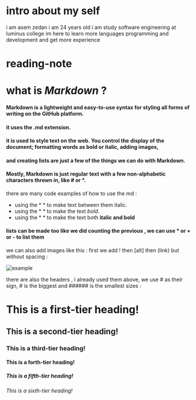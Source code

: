 # intro about my self
i am asem zedan i am 24 years old i am study software engineering at luminus college im here to learn more languages programming and development and get more experience 



# reading-note
# what is *Markdown* ?

#### Markdown is a lightweight and easy-to-use syntax for styling all forms of writing on the GitHub platform.
#### it uses the .md extension.
#### it is used to style text on the web. You control the display of the document; formatting words as bold or italic, adding images, 
#### and creating lists are just a few of the things we can do with Markdown.
#### Mostly, Markdown is just regular text with a few non-alphabetic characters thrown in, like # or *.

there are many code examples of how to use the md :

- using the * * to make text between them italic.
- using the * * to make the text *bold*.
- using the * * to make the text both **italic and bold** 

#### lists can be made too like we did counting the previous , we can use * or +  or - to list them

we can also add images like this : 
first we add ! 
then [alt]
then (link) 
but without spacing :

![example](https://lh3.googleusercontent.com/proxy/zHTWR3ISOOqgoq5-wW3gQ2MWoeVJD0G2gkuAH3CdJgxW2SKva6Y01FlV-lP_bha82EZfhJatnUaN0eGfgt02ct0RZD94kxWJ9JxjBlSiRdZinw)

there are also the headers , i already used them above, we use # as their sign, # is the biggest and ###### is the smallest sizes : 

# This is a first-tier heading!
## This is a second-tier heading!
### This is a third-tier heading!
#### This is a forth-tier heading!
##### This is a fifth-tier heading!
###### This is a sixth-tier heading!
